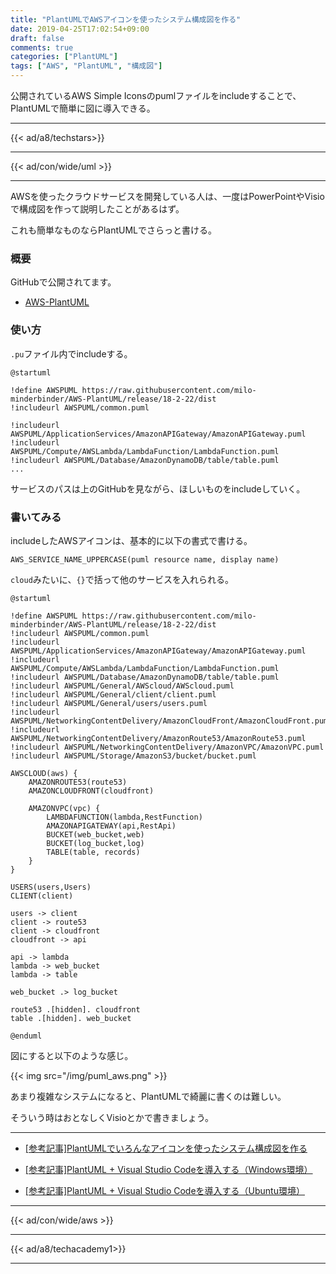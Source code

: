 ```yaml
---
title: "PlantUMLでAWSアイコンを使ったシステム構成図を作る"
date: 2019-04-25T17:02:54+09:00
draft: false
comments: true
categories: ["PlantUML"]
tags: ["AWS", "PlantUML", "構成図"]
---
```


公開されているAWS Simple Iconsのpumlファイルをincludeすることで、PlantUMLで簡単に図に導入できる。

<!--more-->

---

{{< ad/a8/techstars>}}

---

{{< ad/con/wide/uml >}}

---

AWSを使ったクラウドサービスを開発している人は、一度はPowerPointやVisioで構成図を作って説明したことがあるはず。

これも簡単なものならPlantUMLでさらっと書ける。

### 概要

GitHubで公開されてます。

- [AWS-PlantUML](https://github.com/milo-minderbinder/AWS-PlantUML)

### 使い方

`.pu`ファイル内でincludeする。

```sample.pu
@startuml

!define AWSPUML https://raw.githubusercontent.com/milo-minderbinder/AWS-PlantUML/release/18-2-22/dist
!includeurl AWSPUML/common.puml

!includeurl AWSPUML/ApplicationServices/AmazonAPIGateway/AmazonAPIGateway.puml
!includeurl AWSPUML/Compute/AWSLambda/LambdaFunction/LambdaFunction.puml
!includeurl AWSPUML/Database/AmazonDynamoDB/table/table.puml
...
```

サービスのパスは上のGitHubを見ながら、ほしいものをincludeしていく。

### 書いてみる

includeしたAWSアイコンは、基本的に以下の書式で書ける。

```plantuml
AWS_SERVICE_NAME_UPPERCASE(puml resource name, display name)
```

`cloud`みたいに、`{}`で括って他のサービスを入れられる。

```sample.pu
@startuml

!define AWSPUML https://raw.githubusercontent.com/milo-minderbinder/AWS-PlantUML/release/18-2-22/dist
!includeurl AWSPUML/common.puml
!includeurl AWSPUML/ApplicationServices/AmazonAPIGateway/AmazonAPIGateway.puml
!includeurl AWSPUML/Compute/AWSLambda/LambdaFunction/LambdaFunction.puml
!includeurl AWSPUML/Database/AmazonDynamoDB/table/table.puml
!includeurl AWSPUML/General/AWScloud/AWScloud.puml
!includeurl AWSPUML/General/client/client.puml
!includeurl AWSPUML/General/users/users.puml
!includeurl AWSPUML/NetworkingContentDelivery/AmazonCloudFront/AmazonCloudFront.puml
!includeurl AWSPUML/NetworkingContentDelivery/AmazonRoute53/AmazonRoute53.puml
!includeurl AWSPUML/NetworkingContentDelivery/AmazonVPC/AmazonVPC.puml
!includeurl AWSPUML/Storage/AmazonS3/bucket/bucket.puml

AWSCLOUD(aws) {
    AMAZONROUTE53(route53)
    AMAZONCLOUDFRONT(cloudfront)

    AMAZONVPC(vpc) {
        LAMBDAFUNCTION(lambda,RestFunction)
        AMAZONAPIGATEWAY(api,RestApi)
        BUCKET(web_bucket,web)
        BUCKET(log_bucket,log)
        TABLE(table, records)
    }
}

USERS(users,Users)
CLIENT(client)

users -> client
client -> route53
client -> cloudfront
cloudfront -> api

api -> lambda
lambda -> web_bucket
lambda -> table

web_bucket .> log_bucket

route53 .[hidden]. cloudfront
table .[hidden]. web_bucket

@enduml
```

図にすると以下のような感じ。

{{< img src="/img/puml_aws.png" >}}

あまり複雑なシステムになると、PlantUMLで綺麗に書くのは難しい。

そういう時はおとなしくVisioとかで書きましょう。

---

- [[参考記事]PlantUMLでいろんなアイコンを使ったシステム構成図を作る](https://www.ted027.com/post/puml-various)

- [[参考記事]PlantUML + Visual Studio Codeを導入する（Windows環境）](https://www.ted027.com/post/puml-win)

- [[参考記事]PlantUML + Visual Studio Codeを導入する（Ubuntu環境）](https://www.ted027.com/post/puml-ubu)

---

{{< ad/con/wide/aws >}}

---

{{< ad/a8/techacademy1>}}

---
